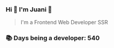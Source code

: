 ### Hi 👋 I&#39;m Juani 🦁

> I&#39;m a Frontend Web Developer SSR

### 📚 Days being a developer: 540
